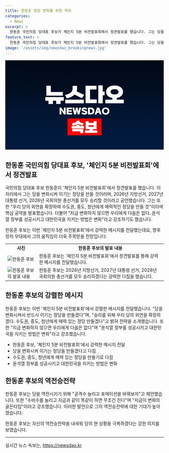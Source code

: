 ```yaml
---
title: 한동훈 정당 변화를 위한 약속
categories:
  - News
excerpt: >
  한동훈 국민의힘 당대표 후보가 체인지 5분 비전발표회에서 정견발표를 했습니다. 그는 당을 변화시켜서 반드시 이기는 정당을 만들겠다며 2026년 지방선거, 2027년 대통령 선거, 2028년 국회의원 총선거에서의 승리를 다짐했습니다. 한 후보는 당 내 외연 확장, 정치 개발 역량 강화 등을 공약으로 발표하며 지금이 변화의 골든타임이라 강조했습니다. 이에 대한 후보의 열정적인 발언이 이목을 끌었습니다.
feature_text: >
  한동훈 국민의힘 당대표 후보가 체인지 5분 비전발표회에서 정견발표를 했습니다. 그는 당을 변화시켜서 반드시 이기는 정당을 만들겠다며 2026년 지방선거, 2027년 대통령 선거, 2028년 국회의원 총선거에서의 승리를 다짐했습니다. 한 후보는 당 내 외연 확장, 정치 개발 역량 강화 등을 공약으로 발표하며 지금이 변화의 골든타임이라 강조했습니다. 이에 대한 후보의 열정적인 발언이 이목을 끌었습니다.
image: '/assets/img/newsdao_breakingnews.jpg'
---
```


<p><img src="/assets/img/newsdao_breakingnews.jpg" alt="bookingtag 속보" /></p>

<h2 data-ke-size="size26">한동훈 국민의힘 당대표 후보, '체인지 5분 비전발표회'에서 정견발표</h2>

<p>국민의힘 당대표 후보 한동훈이 '체인지 5분 비전발표회'에서 정견발표를 했습니다. 이 자리에서 그는 당을 변화시켜 이기는 정당을 만들 것이라며, 2026년 지방선거, 2027년 대통령 선거, 2028년 국회의원 총선거를 모두 승리할 것이라고 공언했습니다. 그는 또한 "우리 당의 외연을 확장하여 수도권, 중도, 청년에게 매력적인 정당을 만들 것"이라며 핵심 공약을 발표했습니다. 더불어 "지금 변화하지 않으면 우리에게 다음은 없다. 윤석열 정부를 성공시키고 대한민국을 지키는 방법은 변화"라고 강조하기도 했습니다.</p>

<p data-ke-size="size16">한동훈 후보는 이번 '체인지 5분 비전발표회'에서 강력한 메시지를 전달했는데요, 향후 정치 무대에서 그의 움직임이 더욱 주목받을 전망입니다.</p>

<table>
  <tr>
    <td style="text-align: center; height: 17px;"><b>사진</b></td>
    <td style="text-align: center; height: 17px;"><b>한동훈 후보의 발표 내용</b></td>
  </tr>
  <tr>
    <td><img src="https://image.link/here" alt="한동훈 후보"></td>
    <td>한동훈 후보는 '체인지 5분 비전발표회'에서 정견발표를 통해 강력한 메시지를 전달했습니다.</td>
  </tr>
  <tr>
    <td><img src="https://image.link/here" alt="한동훈 후보의 발표 내용"></td>
    <td>한동훈 후보는 2026년 지방선거, 2027년 대통령 선거, 2028년 국회의원 총선거를 모두 승리하겠다는 강력한 다짐을 했습니다.</td>
  </tr>
</table>

<h2 data-ke-size="size26">한동훈 후보의 강렬한 메시지</h2>

<p>한동훈 후보는 이번 '체인지 5분 비전발표회'에서 강렬한 메시지를 전달했습니다. "당을 변화시켜서 반드시 이기는 정당을 만들겠다"며, "승리를 위해 우리 당의 외연을 확장하겠다. 수도권, 중도, 청년에게 매력 있는 정당 만들겠다"고 밝혀 전략을 소개했습니다. 또한 "지금 변화하지 않으면 우리에게 다음은 없다"며 "윤석열 정부를 성공시키고 대한민국을 지키는 방법은 변화"라고 강조했습니다.</p>

<ul>
  <li>한동훈 후보, '체인지 5분 비전발표회'에서 강력한 메시지 전달</li>
  <li>당을 변화시켜 이기는 정당을 만들겠다고 다짐</li>
  <li>수도권, 중도, 청년에게 매력 있는 정당을 만들기로 다짐</li>
  <li>윤석열 정부를 성공시키고 대한민국을 지키는 방법은 변화</li>
</ul>

<h2 data-ke-size="size26">한동훈 후보의 역전승전략</h2>

<p>한동훈 후보는 당을 역전시키기 위해 "공격수 늘리고 포메이션을 바꿔보자"고 제안했습니다. 또한 "수비수를 늘리고 지금과 같이 똑같이 하면 무조건 진다"며 "지금이 변화의 골든타임"이라고 강조했습니다. 이러한 발언으로 그의 역전승전략에 대한 기대가 높아졌습니다.</p>

<p data-ke-size="size16">한동훈 후보는 자신의 역전승전략을 내세워 당의 현 상황을 극복하겠다는 강한 의지를 보였습니다.</p>

<hr>

<p data-ke-size="size16"></p>
실시간 뉴스 속보는, <a href="https://newsdao.kr" rel="dofollow">https://newsdao.kr</a>


